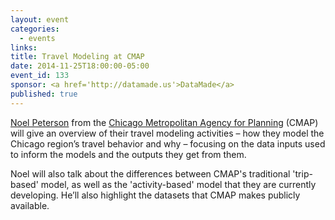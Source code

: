 ```yaml
---
layout: event
categories: 
  - events
links:
title: Travel Modeling at CMAP
date: 2014-11-25T18:00:00-05:00
event_id: 133
sponsor: <a href='http://datamade.us'>DataMade</a>
published: true
---
```


[Noel Peterson](https://github.com/nmpeterson) from the [Chicago Metropolitan Agency for Planning](http://www.cmap.illinois.gov/) (CMAP) will give an overview of their travel modeling activities – how they model the Chicago region’s travel behavior and why – focusing on the data inputs used to inform the models and the outputs they get from them. 

Noel will also talk about the differences between CMAP's traditional 'trip-based' model, as well as the 'activity-based' model that they are currently developing. He’ll also highlight the datasets that CMAP makes publicly available.